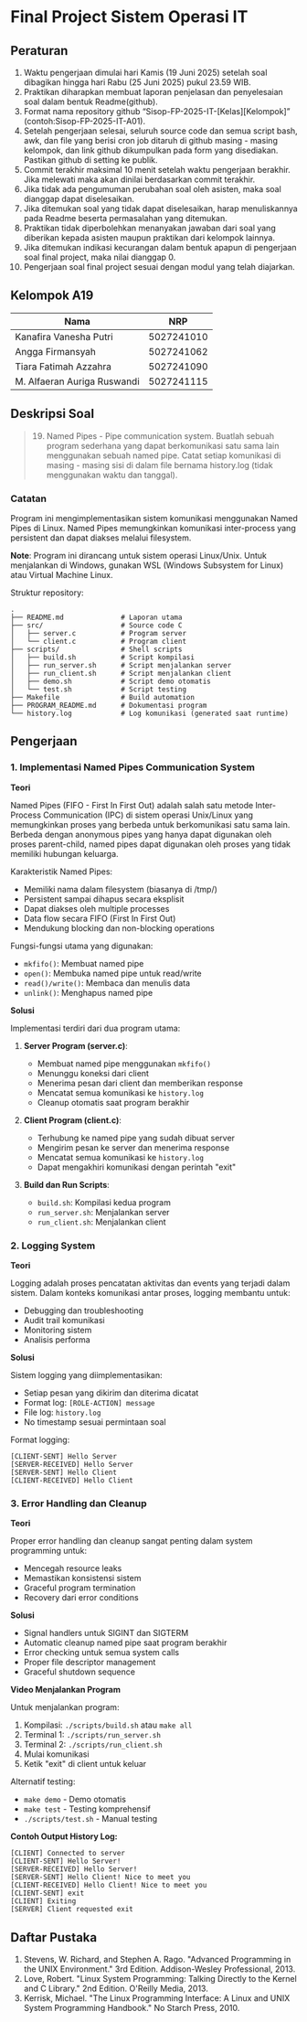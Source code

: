# Final Project Sistem Operasi IT

## Peraturan
1. Waktu pengerjaan dimulai hari Kamis (19 Juni 2025) setelah soal dibagikan hingga hari Rabu (25 Juni 2025) pukul 23.59 WIB.
2. Praktikan diharapkan membuat laporan penjelasan dan penyelesaian soal dalam bentuk Readme(github).
3. Format nama repository github “Sisop-FP-2025-IT-[Kelas][Kelompok]” (contoh:Sisop-FP-2025-IT-A01).
4. Setelah pengerjaan selesai, seluruh source code dan semua script bash, awk, dan file yang berisi cron job ditaruh di github masing - masing kelompok, dan link github dikumpulkan pada form yang disediakan. Pastikan github di setting ke publik.
5. Commit terakhir maksimal 10 menit setelah waktu pengerjaan berakhir. Jika melewati maka akan dinilai berdasarkan commit terakhir.
6. Jika tidak ada pengumuman perubahan soal oleh asisten, maka soal dianggap dapat diselesaikan.
7. Jika ditemukan soal yang tidak dapat diselesaikan, harap menuliskannya pada Readme beserta permasalahan yang ditemukan.
8. Praktikan tidak diperbolehkan menanyakan jawaban dari soal yang diberikan kepada asisten maupun praktikan dari kelompok lainnya.
9. Jika ditemukan indikasi kecurangan dalam bentuk apapun di pengerjaan soal final project, maka nilai dianggap 0.
10. Pengerjaan soal final project sesuai dengan modul yang telah diajarkan.

## Kelompok A19

Nama | NRP
--- | ---
Kanafira Vanesha Putri | 5027241010
Angga Firmansyah | 5027241062
Tiara Fatimah Azzahra | 5027241090
M. Alfaeran Auriga Ruswandi | 5027241115  

## Deskripsi Soal

> 19. Named Pipes - Pipe communication system.
Buatlah sebuah program sederhana yang dapat berkomunikasi satu sama lain menggunakan sebuah named pipe. Catat setiap komunikasi di masing - masing sisi di dalam file bernama history.log (tidak menggunakan waktu dan tanggal).


### Catatan

Program ini mengimplementasikan sistem komunikasi menggunakan Named Pipes di Linux. Named Pipes memungkinkan komunikasi inter-process yang persistent dan dapat diakses melalui filesystem.

**Note**: Program ini dirancang untuk sistem operasi Linux/Unix. Untuk menjalankan di Windows, gunakan WSL (Windows Subsystem for Linux) atau Virtual Machine Linux.

Struktur repository:
```
.
├── README.md              # Laporan utama
├── src/                   # Source code C
│   ├── server.c           # Program server
│   └── client.c           # Program client  
├── scripts/               # Shell scripts
│   ├── build.sh           # Script kompilasi
│   ├── run_server.sh      # Script menjalankan server
│   ├── run_client.sh      # Script menjalankan client
│   ├── demo.sh            # Script demo otomatis
│   └── test.sh            # Script testing
├── Makefile               # Build automation
├── PROGRAM_README.md      # Dokumentasi program
└── history.log            # Log komunikasi (generated saat runtime)
```

## Pengerjaan

### 1. Implementasi Named Pipes Communication System

**Teori**

Named Pipes (FIFO - First In First Out) adalah salah satu metode Inter-Process Communication (IPC) di sistem operasi Unix/Linux yang memungkinkan proses yang berbeda untuk berkomunikasi satu sama lain. Berbeda dengan anonymous pipes yang hanya dapat digunakan oleh proses parent-child, named pipes dapat digunakan oleh proses yang tidak memiliki hubungan keluarga.

Karakteristik Named Pipes:
- Memiliki nama dalam filesystem (biasanya di /tmp/)
- Persistent sampai dihapus secara eksplisit
- Dapat diakses oleh multiple processes
- Data flow secara FIFO (First In First Out)
- Mendukung blocking dan non-blocking operations

Fungsi-fungsi utama yang digunakan:
- `mkfifo()`: Membuat named pipe
- `open()`: Membuka named pipe untuk read/write
- `read()/write()`: Membaca dan menulis data
- `unlink()`: Menghapus named pipe

**Solusi**

Implementasi terdiri dari dua program utama:

1. **Server Program (server.c)**:
   - Membuat named pipe menggunakan `mkfifo()`
   - Menunggu koneksi dari client
   - Menerima pesan dari client dan memberikan response
   - Mencatat semua komunikasi ke `history.log`
   - Cleanup otomatis saat program berakhir

2. **Client Program (client.c)**:
   - Terhubung ke named pipe yang sudah dibuat server
   - Mengirim pesan ke server dan menerima response
   - Mencatat semua komunikasi ke `history.log`
   - Dapat mengakhiri komunikasi dengan perintah "exit"

3. **Build dan Run Scripts**:
   - `build.sh`: Kompilasi kedua program
   - `run_server.sh`: Menjalankan server
   - `run_client.sh`: Menjalankan client

### 2. Logging System

**Teori**

Logging adalah proses pencatatan aktivitas dan events yang terjadi dalam sistem. Dalam konteks komunikasi antar proses, logging membantu untuk:
- Debugging dan troubleshooting
- Audit trail komunikasi
- Monitoring sistem
- Analisis performa

**Solusi**

Sistem logging yang diimplementasikan:
- Setiap pesan yang dikirim dan diterima dicatat
- Format log: `[ROLE-ACTION] message`
- File log: `history.log`
- No timestamp sesuai permintaan soal

Format logging:
```
[CLIENT-SENT] Hello Server
[SERVER-RECEIVED] Hello Server
[SERVER-SENT] Hello Client
[CLIENT-RECEIVED] Hello Client
```

### 3. Error Handling dan Cleanup

**Teori**

Proper error handling dan cleanup sangat penting dalam system programming untuk:
- Mencegah resource leaks
- Memastikan konsistensi sistem
- Graceful program termination
- Recovery dari error conditions

**Solusi**

- Signal handlers untuk SIGINT dan SIGTERM
- Automatic cleanup named pipe saat program berakhir
- Error checking untuk semua system calls
- Proper file descriptor management
- Graceful shutdown sequence

**Video Menjalankan Program**

Untuk menjalankan program:

1. Kompilasi: `./scripts/build.sh` atau `make all`
2. Terminal 1: `./scripts/run_server.sh`
3. Terminal 2: `./scripts/run_client.sh`
4. Mulai komunikasi
5. Ketik "exit" di client untuk keluar

Alternatif testing:
- `make demo` - Demo otomatis
- `make test` - Testing komprehensif
- `./scripts/test.sh` - Manual testing

**Contoh Output History Log:**
```log
[CLIENT] Connected to server
[CLIENT-SENT] Hello Server!
[SERVER-RECEIVED] Hello Server!
[SERVER-SENT] Hello Client! Nice to meet you
[CLIENT-RECEIVED] Hello Client! Nice to meet you
[CLIENT-SENT] exit
[CLIENT] Exiting
[SERVER] Client requested exit
```

## Daftar Pustaka

1. Stevens, W. Richard, and Stephen A. Rago. "Advanced Programming in the UNIX Environment." 3rd Edition. Addison-Wesley Professional, 2013.
2. Love, Robert. "Linux System Programming: Talking Directly to the Kernel and C Library." 2nd Edition. O'Reilly Media, 2013.
3. Kerrisk, Michael. "The Linux Programming Interface: A Linux and UNIX System Programming Handbook." No Starch Press, 2010.
